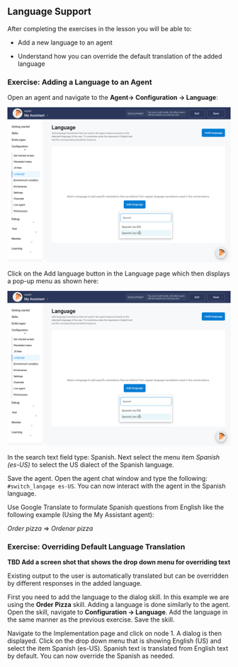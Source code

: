 ## Language Support

After completing the exercises in the lesson you will be able to:

- Add a new language to an agent

- Understand how you can override the default translation of the added language

### Exercise: Adding a Language to an Agent

Open an agent and navigate to the **Agent-> Configuration -> Language**:

![Agent language configuration](contents/my-agent/language/images/agent-language-configuration.png)

Click on the Add language button in the Language page which then displays a pop-up menu as shown here:

![Agent language configuration](contents/my-agent/language/images/language-add-spanish.png)

In the search text field type: Spanish. Next select the menu item _Spanish (es-US)_ to select the US dialect
of the Spanish language.

Save the agent. Open the agent chat window and type the following: `#switch_langage es-US`.
You can now interact with the agent in the Spanish language.

Use Google Translate to formulate Spanish questions from English like the following example (Using the My Assistant agent):

_Order pizza_ => _Ordenar pizza_

### Exercise: Overriding Default Language Translation

**TBD Add a screen shot that shows the drop down menu for overriding text**

Existing output to the user is automatically translated but can be overridden by different
responses in the added language.

First you need to add the language to the dialog skill. In this example we are using the **Order Pizza** skill.
Adding a language is done similarly to the agent. Open the skill, navigate to **Configuration -> Language**.
Add the language in the same manner as the previous exercise. Save the skill.

Navigate to the Implementation page and click on node 1. A dialog is then displayed.
Click on the drop down menu that is showing English (US) and select the item Spanish (es-US).
Spanish text is translated from English text by default. You can now override the Spanish as needed. 
